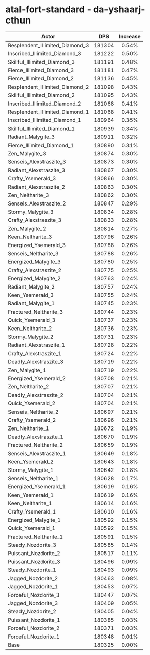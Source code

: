 # atal-fort-standard - da-yshaarj-cthun
| Actor | DPS | Increase |
|---|:---:|:---:|
|Resplendent_Illimited_Diamond_3|181304|0.54%|
|Inscribed_Illimited_Diamond_3|181222|0.50%|
|Skillful_Illimited_Diamond_3|181191|0.48%|
|Fierce_Illimited_Diamond_3|181181|0.47%|
|Fierce_Illimited_Diamond_2|181136|0.45%|
|Resplendent_Illimited_Diamond_2|181098|0.43%|
|Skillful_Illimited_Diamond_2|181095|0.43%|
|Inscribed_Illimited_Diamond_2|181068|0.41%|
|Resplendent_Illimited_Diamond_1|181068|0.41%|
|Inscribed_Illimited_Diamond_1|180964|0.35%|
|Skillful_Illimited_Diamond_1|180939|0.34%|
|Radiant_Malygite_3|180911|0.32%|
|Fierce_Illimited_Diamond_1|180890|0.31%|
|Zen_Malygite_3|180874|0.30%|
|Senseis_Alexstraszite_3|180873|0.30%|
|Radiant_Alexstraszite_3|180867|0.30%|
|Crafty_Ysemerald_3|180866|0.30%|
|Radiant_Alexstraszite_2|180863|0.30%|
|Zen_Neltharite_3|180862|0.30%|
|Senseis_Alexstraszite_2|180847|0.29%|
|Stormy_Malygite_3|180834|0.28%|
|Crafty_Alexstraszite_3|180833|0.28%|
|Zen_Malygite_2|180814|0.27%|
|Keen_Neltharite_3|180796|0.26%|
|Energized_Ysemerald_3|180788|0.26%|
|Senseis_Neltharite_3|180788|0.26%|
|Energized_Malygite_3|180780|0.25%|
|Crafty_Alexstraszite_2|180775|0.25%|
|Energized_Malygite_2|180763|0.24%|
|Radiant_Malygite_2|180757|0.24%|
|Keen_Ysemerald_3|180755|0.24%|
|Radiant_Malygite_1|180745|0.23%|
|Fractured_Neltharite_3|180744|0.23%|
|Quick_Ysemerald_3|180737|0.23%|
|Keen_Neltharite_2|180736|0.23%|
|Stormy_Malygite_2|180731|0.23%|
|Radiant_Alexstraszite_1|180728|0.22%|
|Crafty_Alexstraszite_1|180724|0.22%|
|Deadly_Alexstraszite_3|180719|0.22%|
|Zen_Malygite_1|180719|0.22%|
|Energized_Ysemerald_2|180708|0.21%|
|Zen_Neltharite_2|180707|0.21%|
|Deadly_Alexstraszite_2|180704|0.21%|
|Quick_Ysemerald_2|180704|0.21%|
|Senseis_Neltharite_2|180697|0.21%|
|Crafty_Ysemerald_2|180696|0.21%|
|Zen_Neltharite_1|180672|0.19%|
|Deadly_Alexstraszite_1|180670|0.19%|
|Fractured_Neltharite_2|180659|0.19%|
|Senseis_Alexstraszite_1|180649|0.18%|
|Keen_Ysemerald_2|180643|0.18%|
|Stormy_Malygite_1|180642|0.18%|
|Senseis_Neltharite_1|180628|0.17%|
|Energized_Ysemerald_1|180619|0.16%|
|Keen_Ysemerald_1|180619|0.16%|
|Keen_Neltharite_1|180614|0.16%|
|Crafty_Ysemerald_1|180610|0.16%|
|Energized_Malygite_1|180592|0.15%|
|Quick_Ysemerald_1|180592|0.15%|
|Fractured_Neltharite_1|180591|0.15%|
|Steady_Nozdorite_3|180585|0.14%|
|Puissant_Nozdorite_2|180517|0.11%|
|Puissant_Nozdorite_3|180496|0.09%|
|Steady_Nozdorite_1|180493|0.09%|
|Jagged_Nozdorite_2|180463|0.08%|
|Jagged_Nozdorite_1|180453|0.07%|
|Forceful_Nozdorite_3|180447|0.07%|
|Jagged_Nozdorite_3|180409|0.05%|
|Steady_Nozdorite_2|180405|0.04%|
|Puissant_Nozdorite_1|180385|0.03%|
|Forceful_Nozdorite_2|180371|0.03%|
|Forceful_Nozdorite_1|180348|0.01%|
|Base|180325|0.00%|

